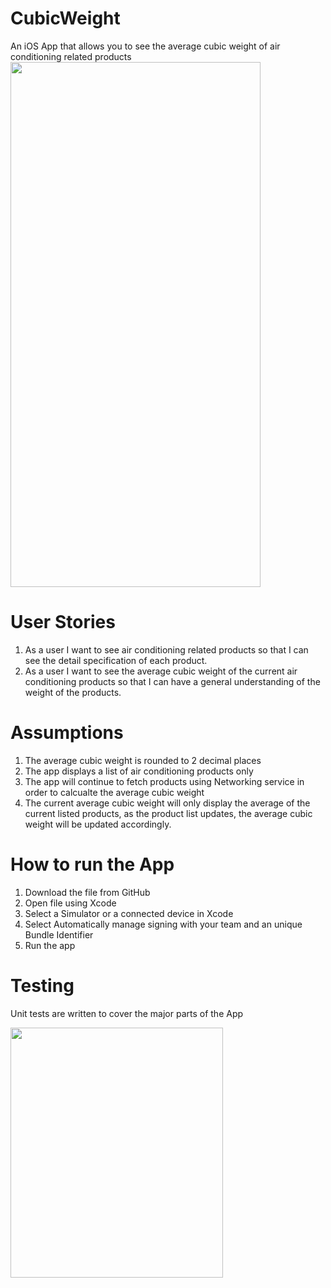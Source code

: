 # CubicWeight
An iOS App that allows you to see the average cubic weight of air conditioning related products
<img src="https://firebasestorage.googleapis.com/v0/b/bredway-test-environment.appspot.com/o/to_be_deleted%2FCubicWeightHomeScreen.png?alt=media&token=5d8a6476-61b9-4480-8266-a50879b10132" height="840" width="400">

# User Stories
1. As a user I want to see air conditioning related products so that I can see the detail specification of each product.
2. As a user I want to see the average cubic weight of the current air conditioning products so that I can have a general understanding of the weight of the products.

# Assumptions
1. The average cubic weight is rounded to 2 decimal places
2. The app displays a list of air conditioning products only
3. The app will continue to fetch products using Networking service in order to calcualte the average cubic weight
4. The current average cubic weight will only display the average of the current listed products, as the product list updates, the average cubic weight will be updated accordingly.

# How to run the App
1. Download the file from GitHub
2. Open file using Xcode
3. Select a Simulator or a connected device in Xcode
4. Select Automatically manage signing with your team and an unique Bundle Identifier
5. Run the app

# Testing
Unit tests are written to cover the major parts of the App

<img src="https://firebasestorage.googleapis.com/v0/b/bredway-test-environment.appspot.com/o/to_be_deleted%2FCubic%20Weight%20Test.png?alt=media&token=1f1b62fd-9cbc-4aac-bbaa-eaa931589738" height="400" width="340">
